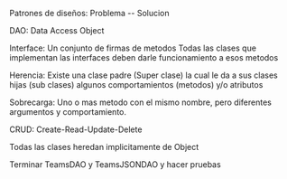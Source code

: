Patrones de diseños: Problema -- Solucion

DAO: Data Access Object


Interface: Un conjunto de firmas de metodos
Todas las clases que implementan las interfaces deben darle funcionamiento a esos metodos


Herencia: Existe una clase padre (Super clase) la cual le da a sus clases hijas (sub clases) 
algunos comportamientos (metodos) y/o atributos


Sobrecarga: Uno o mas metodo con el mismo nombre, pero diferentes argumentos y comportamiento.

CRUD: Create-Read-Update-Delete

Todas las clases heredan implicitamente de Object


Terminar TeamsDAO y TeamsJSONDAO y hacer pruebas

